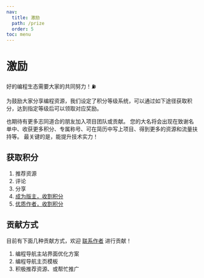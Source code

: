 ```yaml
---
nav:
  title: 激励
  path: /prize
  order: 5
toc: menu
---
```


# 激励

好的编程生态需要大家的共同努力！⛽️️

为鼓励大家分享编程资源，我们设定了积分等级系统，可以通过如下途径获取积分，达到指定等级后可以领取对应奖励。

也期待有更多志同道合的朋友加入项目团队或贡献。
您的大名将会出现在致谢名单中、收获更多积分、专属称号、可在简历中写上项目、得到更多的资源和流量扶持等。
最关键的是，能提升技术实力！

## 获取积分

1. 推荐资源
2. 评论
3. 分享
4. [成为版主，收割积分](./author)
5. [优质作者，收割积分](./author)


## 贡献方式

目前有下面几种贡献方式，欢迎 [联系作者](./author) 进行贡献！

1. 编程导航主站界面优化方案
2. 编程导航主页模板
3. 积极推荐资源、或帮忙推广




